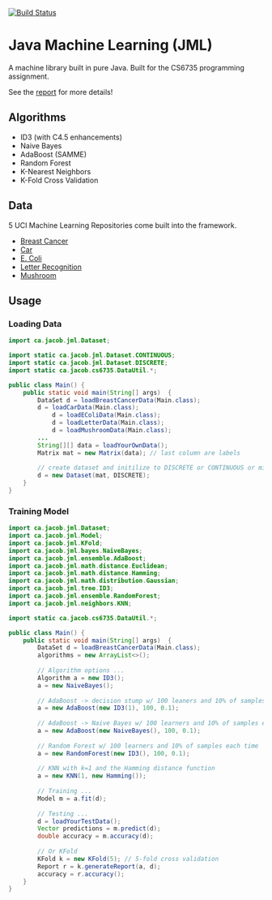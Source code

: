 [![Build Status](https://travis-ci.org/jsmith/jml.png?branch=master)](https://travis-ci.org/jacsmith21/jml)

# Java Machine Learning (JML)
A machine library built in pure Java. Built for the CS6735 programming assignment.

See the [report](https://github.com/jacsmith21/school/blob/master/cs6735/assignment/code/report.pdf) for more details!

## Algorithms
- ID3 (with C4.5 enhancements)
- Naive Bayes
- AdaBoost (SAMME)
- Random Forest
- K-Nearest Neighbors
- K-Fold Cross Validation

## Data
5 UCI Machine Learning Repositories come built into the framework. 
* [Breast Cancer](http://archive.ics.uci.edu/ml/datasets/Breast+Cancer+Wisconsin+%28Diagnostic%29) 
* [Car](http://archive.ics.uci.edu/ml/datasets/Car+Evaluation) 
* [E. Coli](http://archive.ics.uci.edu/ml/datasets/Ecoli)  
* [Letter Recognition](http://archive.ics.uci.edu/ml/datasets/Letter+Recognition)  
* [Mushroom](http://archive.ics.uci.edu/ml/datasets/Mushroom)

## Usage
### Loading Data
```java
import ca.jacob.jml.Dataset;

import static ca.jacob.jml.Dataset.CONTINUOUS;
import static ca.jacob.jml.Dataset.DISCRETE;
import static ca.jacob.cs6735.DataUtil.*;

public class Main() {
	public static void main(String[] args)  {
		DataSet d = loadBreastCancerData(Main.class);
		d = loadCarData(Main.class);
        	d = loadEColiData(Main.class);
        	d = loadLetterData(Main.class);
        	d = loadMushroomData(Main.class);
		...
		String[][] data = loadYourOwnData();
		Matrix mat = new Matrix(data); // last column are labels
		
		// create dataset and initilize to DISCRETE or CONTINUOUS or mixture of the two
		d = new Dataset(mat, DISCRETE);
	}
}
```

### Training Model
```java
import ca.jacob.jml.Dataset;
import ca.jacob.jml.Model;
import ca.jacob.jml.KFold;
import ca.jacob.jml.bayes.NaiveBayes;
import ca.jacob.jml.ensemble.AdaBoost;
import ca.jacob.jml.math.distance.Euclidean;
import ca.jacob.jml.math.distance.Hamming;
import ca.jacob.jml.math.distribution.Gaussian;
import ca.jacob.jml.tree.ID3;
import ca.jacob.jml.ensemble.RandomForest;
import ca.jacob.jml.neighbors.KNN;

import static ca.jacob.cs6735.DataUtil.*;

public class Main() {
	public static void main(String[] args)  {
		DataSet d = loadBreastCancerData(Main.class);
		algorithms = new ArrayList<>();
		
		// Algorithm options ...
		Algorithm a = new ID3();
		a = new NaiveBayes();
		
		// AdaBoost -> decision stump w/ 100 leaners and 10% of samples each time 
		a = new AdaBoost(new ID3(1), 100, 0.1);
		
		// AdaBoost -> Naive Bayes w/ 100 learners and 10% of samples each time
		a = new AdaBoost(new NaiveBayes(), 100, 0.1);
		
		// Random Forest w/ 100 learners and 10% of samples each time
		a = new RandomForest(new ID3(), 100, 0.1);
		
		// KNN with k=1 and the Hamming distance function
		a = new KNN(1, new Hamming());
		
		// Training ...
		Model m = a.fit(d);
		
		// Testing ...
		d = loadYourTestData();
		Vector predictions = m.predict(d);
		double accuracy = m.accuracy(d);
		
		// Or KFold
		KFold k = new KFold(5); // 5-fold cross validation
		Report r = k.generateReport(a, d);
		accuracy = r.accuracy();
	}
}

```
